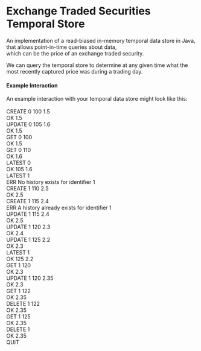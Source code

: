 # Exchange Traded Securities Temporal Store

An implementation of a read-biased in-memory temporal data store in Java, that allows point-in-time queries about data, <br>
which can be the price of an exchange traded security. <br>

We can query the temporal store to determine at any given time what the most recently captured price was during a trading day.

#### Example Interaction

An example interaction with your temporal data store might look like this: <br>
<br>
CREATE 0 100 1.5 <br>
OK 1.5 <br>
UPDATE 0 105 1.6 <br>
OK 1.5 <br>
GET 0 100 <br>
OK 1.5 <br>
GET 0 110 <br>
OK 1.6 <br>
LATEST 0  <br>
OK 105 1.6 <br>
LATEST 1 <br>
ERR No history exists for identifier 1  <br>
CREATE 1 110 2.5  <br>
OK 2.5 <br>
CREATE 1 115 2.4 <br>
ERR A history already exists for identifier 1  <br>
UPDATE 1 115 2.4 <br>
OK 2.5 <br>
UPDATE 1 120 2.3 <br>
OK 2.4 <br>
UPDATE 1 125 2.2 <br>
OK 2.3 <br>
LATEST 1 <br>
OK 125 2.2 <br>
GET 1 120 <br>
OK 2.3 <br>
UPDATE 1 120 2.35 <br>
OK 2.3 <br>
GET 1 122 <br>
OK 2.35 <br>
DELETE 1 122 <br>
OK 2.35 <br>
GET 1 125 <br>
OK 2.35 <br>
DELETE 1 <br>
OK 2.35 <br>
QUIT
